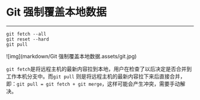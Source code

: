 # Git 强制覆盖本地数据

---

``` shell
git fetch --all
git reset --hard
git pull
```

![img](markdown/Git 强制覆盖本地数据.assets/git.jpg)

`git fetch`是将远程主机的最新内容拉到本地，用户在检查了以后决定是否合并到工作本机分支中。而`git pull` 则是将远程主机的最新内容拉下来后直接合并，即：`git pull = git fetch + git merge`，这样可能会产生冲突，需要手动解决。